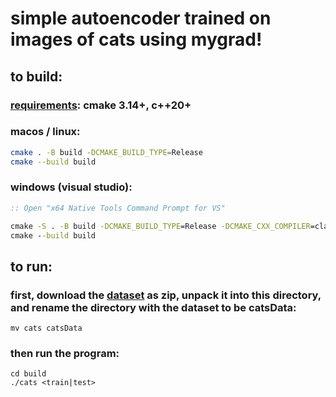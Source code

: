 # simple autoencoder trained on images of cats using mygrad!

## to build:

### <ins>requirements</ins>: cmake 3.14+, c++20+

### macos / linux:

```bash
cmake . -B build -DCMAKE_BUILD_TYPE=Release 
cmake --build build
```

### windows (visual studio):
```bat
:: Open "x64 Native Tools Command Prompt for VS"

cmake -S . -B build -DCMAKE_BUILD_TYPE=Release -DCMAKE_CXX_COMPILER=clang++ -G "NMake Makefiles"
cmake --build build
```

## to run:

### first, download the [dataset](https://www.kaggle.com/datasets/borhanitrash/cat-dataset) as zip, unpack it into this directory, and rename the directory with the dataset to be catsData: 
```
mv cats catsData
```

### then run the program:
```
cd build 
./cats <train|test>
```
